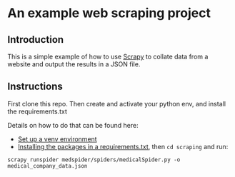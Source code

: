 # An example web scraping project

## Introduction

This is a simple example of how to use [Scrapy](https://scrapy.org/) to collate data from a website and output the results in a JSON file.

## Instructions

First clone this repo. Then create and activate your python env, and install the requirements.txt 

Details on how to do that can be found here: 
- [Set up a venv environment](https://docs.python.org/3/library/venv.html)
- [Installing the packages in a requirements.txt](https://intellipaat.com/community/31672/how-to-use-requirements-txt-to-install-all-dependencies-in-a-python-project),
then `cd scraping` and run:
```
scrapy runspider medspider/spiders/medicalSpider.py -o medical_company_data.json
```
